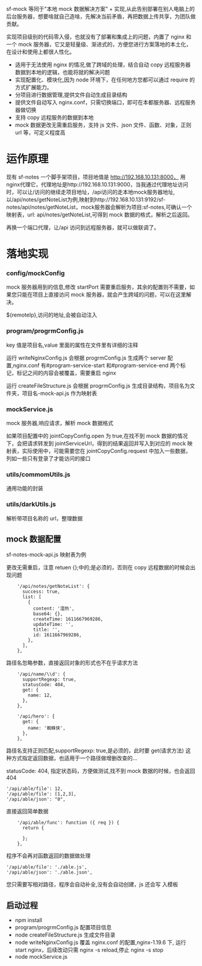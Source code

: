 sf-mock 等同于"本地 mock 数据解决方案" + 实现,从此告别部署在别人电脑上的后台服务器，想要啥就自己造啥，先解决当前矛盾，再把数据上传共享，为团队做贡献。

实现项目级别的代码零入侵，也就没有了部署和集成上的问题，内置了 nginx 和一个 mock 服务器，它又是轻量级、渐进式的，方便您进行方案落地的本土化，在设计和使用上都很人性化。

- 适用于无法使用 nginx 的情况,做了跨域的处理，结合自动 copy 远程服务器数据到本地的逻辑，也能将就的解决问题
- 实现配置化、模块化,因为 node 环境下，在任何地方您都可以通过 require 的方式扩展能力。
- 分项目进行数据管理,提供文件自动生成目录结构
- 提供文件自动写入 nginx.conf，只需切换端口，即可在本都服务器、远程服务器做切换
- 支持 copy 远程服务的数据到本地
- mock 数据更改无需重启服务，支持 js 文件、json 文件、函数、对象，正则 url 等，可定义程度高

# 运作原理

现有 sf-notes 一个脚手架项目，项目地值是 http://192.168.10.131:8000， 用nginx代理它，代理地址是http://192.168.10.131:9000，当我通过代理地址访问时，可以让/访问的继续走项目地址，/api访问的走本地mock服务器地址,以/api/notes/getNoteList为例,映射到http://192.168.10.131:9192/sf-notes/api/notes/getNoteList，mock服务器会解析为项目:sf-notes,可确认一个映射表，url: api/notes/getNoteList,可得到 mock 数据的格式，解析之后返回。

再换一个端口代理，让/api 访问到远程服务器，就可以做联调了。

# 落地实现

### config/mockConfig

mock 服务器用到的信息,修改 startPort 需要重启服务，其余的配置则不需要，如果您只能在项目上直接访问 mock 服务器，就会产生跨域的问题，可以在这里解决。

${remoteIp},访问的地址,会被自动注入

### program/progrmConfig.js

key 值是项目名,value 里面的属性在文件里有详细的注释

运行 writeNginxConfig.js 会根据 progrmConfig.js 生成两个 server 配置,nginx.conf 有#program-service-start 和#program-service-end 两个标记，标记之间的内容会被覆盖，需要重启 nginx

运行 createFileStructure.js 会根据 progrmConfig.js 生成目录结构，项目名为文件夹，项目名-mock-api.js 作为映射表

### mockService.js

mock 服务器,响应请求，解析 mock 数据格式

如果项目配置中的 jointCopyConfig.open 为 true,在找不到 mock 数据的情况下，会把请求转发到 jointServiceUrl，得到的结果返回并写入到对应的 mock 映射表，实际使用中，可能需要您在 jointCopyConfig.request 中加入一些数据，列如一些只有登录了才能访问的接口

### utils/commomUtils.js

通用功能的封装

### utils/darkUtils.js

解析带项目名称的 url，整理数据

## mock 数据配置

sf-notes-mock-api.js 映射表为例

更改无需重启，注意 retuen {};中的;是必须的，否则在 copy 远程数据的时候会出现问题

```
    '/api/notes/getNoteList': {
      success: true,
      list: [
        {
          content: '湿热',
          base64: {},
          createTime: 1611667969286,
          updateTime: '',
          title: '',
          id: 1611667969286,
        },
      ],
    },
```

路径名忽略参数，直接返回对象的形式也不在乎请求方法

```
    '/api/name/\\d': {
      supportRegexp: true,
      statusCode: 404,
      get: {
        name: 12,
      },
    },
```

```
    '/api/hero': {
      get: {
        name: '蜘蛛侠',
      },
    },
```

路径名支持正则匹配,supportRegexp: true,是必须的，此时要 get(请求方法) 这种方式指定返回数据，也适用于一个路径做增删改查的...

statusCode: 404, 指定状态码，方便做测试,找不到 mock 数据的时候，也会返回 404

```
'/api/able/file': 12,
'/api/able/file': [1,2,3],
'/api/able/json': "0",
```

直接返回简单数据

```
    '/api/able/func': function ({ req }) {
      return {

      };
    },
```

程序不会再对函数返回的数据做处理

```
'/api/able/file': './able.js',
'/api/able/json': './able.json',
```

您只需要写相对路径，程序会自动补全,没有会自动创建，js 还会写
入模板

## 启动过程

- npm install
- program/progrmConfig.js 配置项目信息
- node createFileStructure.js 生成文件目录
- node writeNginxConfig.js 覆盖 nginx.conf 的配置,nginx-1.19.6 下, 运行 start nginx，后续改动只需 nginx -s reload,停止 nginx -s stop
- node mockService.js
